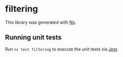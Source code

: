 # filtering

This library was generated with [Nx](https://nx.dev).

## Running unit tests

Run `nx test filtering` to execute the unit tests via [Jest](https://jestjs.io).
